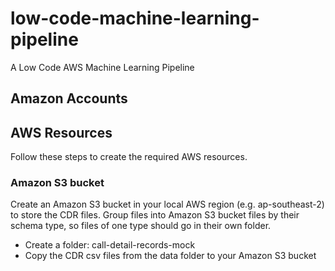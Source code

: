 # low-code-machine-learning-pipeline

A Low Code AWS Machine Learning Pipeline


## Amazon Accounts



## AWS Resources

Follow these steps to create the required AWS resources.

### Amazon S3 bucket

Create an Amazon S3 bucket in your local AWS region (e.g. ap-southeast-2) to store the CDR files. Group files into Amazon S3 bucket files by their schema type, so files of one type should go in their own folder.

* Create a folder: call-detail-records-mock
* Copy the CDR csv files from the data folder to your Amazon S3 bucket
